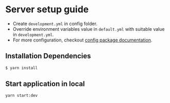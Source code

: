 # Server setup guide

- Create `development.yml` in config folder.
- Override environment variables value in `default.yml` with suitable value in `development.yml`.
- For more configuration, checkout [config package documentation](https://www.npmjs.com/package/config).

## Installation Dependencies

```bash
$ yarn install
```

## Start application in local
```
yarn start:dev
```

